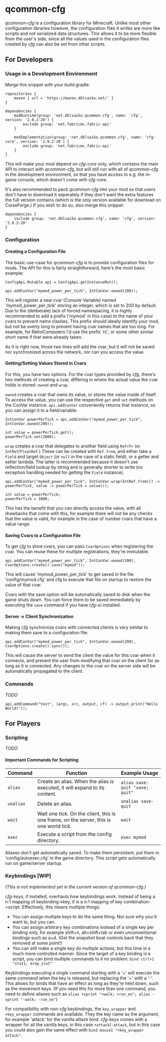 # qcommon-cfg

_qcommon-cfg_ is a configuration library for Minecraft. Unlike most other
configuration libraries however, the configuration files it writes are more
like scripts and not serialized data structures. This allows it to be more
flexible from the user's side, since all the values used in the configuration
files created by _cfg_ can also be set from other scripts.

## For Developers

### Usage in a Development Environment

Merge this snippet with your build.gradle:

```
repositories {
    maven { url = 'https://maven.dblsaiko.net/' }
}

dependencies {
    modRuntime(group: 'net.dblsaiko.qcommon.cfg', name: 'cfg', version: '2.0.2-20') {
        exclude group: 'net.fabricmc.fabric-api'
    }
    
    modImplementation(group: 'net.dblsaiko.qcommon.cfg', name: 'cfg-core', version: '2.0.2-20') {
        exclude group: 'net.fabricmc.fabric-api'
    }
}
```

This will make your mod depend on _cfg-core_ only, which contains the main API
to interact with _qcommon-cfg_, but will still run with all of _qcommon-cfg_ in
the development environment, so that you have access to e.g. the in-game
console, which doesn't come with _cfg-core_.

It's also recommended to pack _qcommon-cfg_ into your mod so that users don't
have to download it seperately if they don't want the extra features the full
version contains (which is the only version available for download on
CurseForge.) If you wish to do so, also merge this snippet:

```
dependencies {
    include group: 'net.dblsaiko.qcommon.cfg', name: 'cfg', version: '2.0.2-20'
}
```

### Configuration

#### Creating a Configuration File

The basic use-case for _qcommon-cfg_ is to provide configuration files for
mods. The API for this is fairly straightforward, here's the most basic
example:

```
ConfigApi.Mutable api = ConfigApi.getInstanceMut();

api.addConVar("mymod_power_per_tick", IntConVar.owned(200));
```

This will register a new cvar (Console Variable) named 'mymod_power_per_tick'
storing an integer, which is set to 200 by default. Due to the (deliberate)
lack of forced namespacing, it is highly recommended to add a prefix ('mymod'
in this case) to the name of your cvars to prevent name clashes. This prefix
should ideally identify your mod, but not be overly long to prevent having cvar
names that are too long. For example, for RetroComputers I'd use the prefix
'rc', or some other similar short name if that were already taken.

As it is right now, those two lines will add the cvar, but it will not be saved
nor synchronized across the network, nor can you access the value.

#### Getting/Setting Values Stored in Cvars

For this, you have two options. For the cvar types provided by _cfg_, there's
two methods of creating a cvar, differing in where the actual value the cvar
holds is stored: `owned` and `wrap`.

`owned` creates a cvar that owns its value, or stores the value inside of
itself. To access the value, you can use the respective `get` and `set`
methods on the ConVar instance. `api.addConVar` conveniently returns that
instance, so you can assign it to a field/variable:

```
IntConVar powerPerTick = api.addConVar("mymod_power_per_tick", IntConVar.owned(200));

int value = powerPerTick.get();
powerPerTick.set(1000);
```

`wrap` creates a cvar that delegates to another field using `Ref<T>` (or
`IntRef`/`FloatRef`.) These can be created with `Ref.from`, and either take a
`Field` and target `Object` (or `null` in the case of a static field), or a
getter and setter lambda. The latter is recommended because it doesn't use
reflection/field lookup by string and is generally shorter to write (no
exception handling needed for getting the `Field` instance).

```
api.addConVar("mymod_power_per_tick", IntConVar.wrap(IntRef.from(() -> powerPerTick, value -> powerPerTick = value)));

int value = powerPerTick;
powerPerTick = 1000;
```

This has the benefit that you can directly access the value, with all drawbacks
that come with this, for example there will not be any checks that the value is
valid, for example in the case of number cvars that have a value range.

#### Saving Cvars to a Configuration File

To get _cfg_ to store cvars, you can pass `CvarOptions` when registering the
cvar. You can reuse these for multiple registrations, they're immutable.

```
api.addConVar("mymod_power_per_tick", IntConVar.owned(200), CvarOptions.create().save("mymod"));
```

This will cause 'mymod_power_per_tick' to get saved in the file
'config/mymod.cfg' and cfg to execute that file on startup to restore the value
of that cvar.

Cvars with the save option will be automatically saved to disk when the game
shuts down. You can force them to be saved immediately by executing the `save`
command if you have _cfg-ui_ installed.

#### Server -> Client Synchronization

Making _cfg_ synchronize cvars with connected clients is very similar to making
them save to a configuration file:

```
api.addConVar("mymod_power_per_tick", IntConVar.owned(200), CvarOptions.create().sync());
```

This will cause the server to send the client the value for this cvar when it
connects, and prevent the user from modifying that cvar on the client for as
long as it is connected. Any changes to the cvar on the server side will be
automatically propagated to the client.

### Commands

_TODO_

```
api.addCommand("test", (args, src, output, cf) -> output.print("Hello World!"));
```

## For Players

### Scripting

_TODO_

#### Important Commands for Scripting

|Command|Function|Example Usage|
|-------|--------|-----|
|`alias`|Create an alias. When the alias is executed, it will expand to its content.|`alias save-quit "save; quit"`|
|`unalias`|Delete an alias.|`unalias save-quit`|
|`wait`|Wait one tick. On the client, this is one frame, on the server, this is one world tick.|`wait`|
|`exec`|Execute a script from the config directory.|`exec mymod`|

Aliases don't get automatically saved. To make them persistent, put them in
'config/autoexec.cfg' in the game directory. This script gets automatically run
on game/server startup.

### Keybindings [WIP]

_(This is not implemented yet in the current version of qcommon-cfg.)_

_cfg-keys_, if installed, overhauls how keybindings work. Instead of being a n:1
mapping of keybinding->key, it is a n:1 mapping of key combination->script.
Effectively, this means multiple things:

 - You can assign multiple keys to do the same thing. Not sure why you'd want
   to, but you can.
 - You can assign arbitrary key combinations instead of a single key per binding
   only, for example shift+n, alt+shift+tab or even unconventional bindings such
   as a+d. (Get the snapshot boat controls back that they removed at some
   point!)
 - You can still make a single key do multiple actions, but this time in a much
   more controlled manner. Since the target of a key binding is a script, you
   can bind multiple commands to it no problem: `bind ctrl+1 "slot1; drop_slot"`

Keybindings executing a single command starting with a '+' will execute the
same command when the key is released, but replacing the '+' with a '-'. This
allows for binds that have an effect as long as they're held down, such as the
movement keys. (If you need this for more than one command, you need to define
aliases such as `alias +sprint "+walk; +run_on"; alias -sprint "-walk;
-run_on"`)

For compatibility with non-_cfg_ keybindings, the `key_wrapper` and
`+key_wrapper` commands are available. They the key name as the argument, for
example 'attack' for the vanilla attack bind. _cfg-keys_ comes with a wrapper
for all the vanilla keys, in this case `+attack`/`-attack`, but in this case
you could also gain the same effect with `bind mouse1 "+key_wrapper attack"`.
